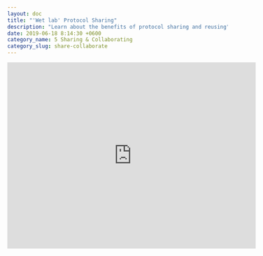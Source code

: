 ```yaml
---
layout: doc
title: "'Wet lab' Protocol Sharing"
description: "Learn about the benefits of protocol sharing and reusing"
date: 2019-06-18 8:14:30 +0600
category_name: 5 Sharing & Collaborating
category_slug: share-collaborate
---
```



<iframe src="https://widgets.figshare.com/articles/8267834/embed?show_title=1" width="568" height="426" allowfullscreen="true" frameborder="0"></iframe>